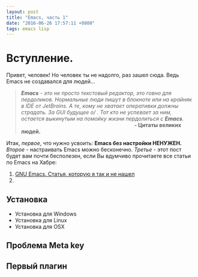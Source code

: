```yaml
---
layout: post
title: "Emacs, часть 1"
date: "2016-06-26 17:57:11 +0800"
tags: emacs lisp
---
```

# Вступление.
Привет, человек! Но человек ты не надолго, раз зашел сюда. Ведь Emacs не создавался для людей...

>_**Emacs** - это не просто текстовый редактор, это говно для пердоликов. Нормальные люди пишут в блокноте или на крайняк в IDE от JetBrains. А те, кому не хватает оперативки должны страдать. За GUI будущее о/ . Тот кто не успевает за ним, остается выкинутым на помойку жизни пердолиться с **Emacs**._ <br>**<span style="padding-left:65%">- Цитаты великих людей.</span>**
<!--more-->

Итак, *первое*, что нужно усвоить: **Emacs без настройки НЕНУЖЕН.**
*Второе* - настраивать Emacs можно бесконечно.
*Третье* - этот пост будет вам почти бесполезен, если Вы вдумчиво прочитаете все статьи по Emacs на Хабре:

  1. [GNU Emacs. Статья, которую я так и не нашел](https://habrahabr.ru/post/248663/)
  2. 


## Установка
  * Установка для Windows
  * Установка для Linux
  * Установка для OSX
  
## Проблема Meta key

## Первый плагин
